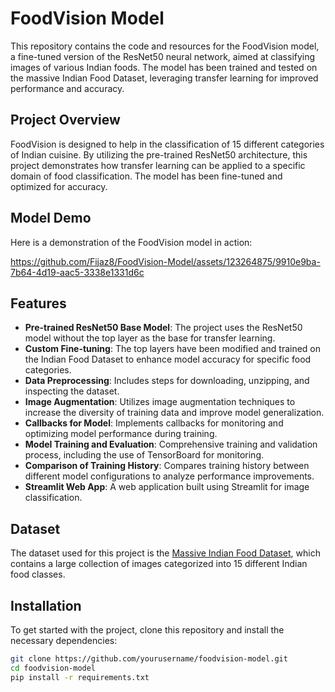 # FoodVision Model

This repository contains the code and resources for the FoodVision model, a fine-tuned version of the ResNet50 neural network, aimed at classifying images of various Indian foods. The model has been trained and tested on the massive Indian Food Dataset, leveraging transfer learning for improved performance and accuracy.

## Project Overview

FoodVision is designed to help in the classification of 15 different categories of Indian cuisine. By utilizing the pre-trained ResNet50 architecture, this project demonstrates how transfer learning can be applied to a specific domain of food classification. The model has been fine-tuned and optimized for accuracy.
## Model Demo

Here is a demonstration of the FoodVision model in action:



https://github.com/Fijaz8/FoodVision-Model/assets/123264875/9910e9ba-7b64-4d19-aac5-3338e1331d6c



## Features

- **Pre-trained ResNet50 Base Model**: The project uses the ResNet50 model without the top layer as the base for transfer learning.
- **Custom Fine-tuning**: The top layers have been modified and trained on the Indian Food Dataset to enhance model accuracy for specific food categories.
- **Data Preprocessing**: Includes steps for downloading, unzipping, and inspecting the dataset.
- **Image Augmentation**: Utilizes image augmentation techniques to increase the diversity of training data and improve model generalization.
- **Callbacks for Model**: Implements callbacks for monitoring and optimizing model performance during training.
- **Model Training and Evaluation**: Comprehensive training and validation process, including the use of TensorBoard for monitoring.
- **Comparison of Training History**: Compares training history between different model configurations to analyze performance improvements.
- **Streamlit Web App**: A web application built using Streamlit for image classification.

## Dataset

The dataset used for this project is the [Massive Indian Food Dataset](https://www.kaggle.com/datasets/anshulmehtakaggl/themassiveindianfooddataset), which contains a large collection of images categorized into 15 different Indian food classes.

## Installation

To get started with the project, clone this repository and install the necessary dependencies:

```bash
git clone https://github.com/yourusername/foodvision-model.git
cd foodvision-model
pip install -r requirements.txt

